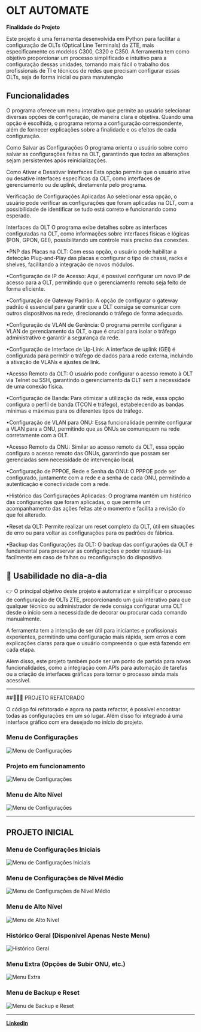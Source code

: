 # OLT AUTOMATE  

**Finalidade do Projeto**  

Este projeto é uma ferramenta desenvolvida em Python para facilitar a configuração de OLTs (Optical Line Terminals) da ZTE, mais especificamente os modelos C300, C320 e C350. A ferramenta tem como objetivo proporcionar um processo simplificado e intuitivo para a configuração dessas unidades, tornando mais fácil o trabalho dos profissionais de TI e técnicos de redes que precisam configurar essas OLTs, seja de forma inicial ou para manutenção

## Funcionalidades
O programa oferece um menu interativo que permite ao usuário selecionar diversas opções de configuração, de maneira clara e objetiva. Quando uma opção é escolhida, o programa retorna a configuração correspondente, além de fornecer explicações sobre a finalidade e os efeitos de cada configuração.

Como Salvar as Configurações
O programa orienta o usuário sobre como salvar as configurações feitas na OLT, garantindo que todas as alterações sejam persistentes após reinicializações.

Como Ativar e Desativar Interfaces
Esta opção permite que o usuário ative ou desative interfaces específicas da OLT, como interfaces de gerenciamento ou de uplink, diretamente pelo programa.

Verificação de Configurações Aplicadas
Ao selecionar essa opção, o usuário pode verificar as configurações que foram aplicadas na OLT, com a possibilidade de identificar se tudo está correto e funcionando como esperado.

Interfaces da OLT
O programa exibe detalhes sobre as interfaces configuradas na OLT, como informações sobre interfaces físicas e lógicas (PON, GPON, GEI), possibilitando um controle mais preciso das conexões.

•PNP das Placas na OLT:
Com essa opção, o usuário pode habilitar a detecção Plug-and-Play das placas e configurar o tipo de chassi, racks e shelves, facilitando a integração de novos módulos.

•Configuração de IP de Acesso:
Aqui, é possível configurar um novo IP de acesso para a OLT, permitindo que o gerenciamento remoto seja feito de forma eficiente.

•Configuração de Gateway Padrão:
A opção de configurar o gateway padrão é essencial para garantir que a OLT consiga se comunicar com outros dispositivos na rede, direcionando o tráfego de forma adequada.

•Configuração de VLAN de Gerência:
O programa permite configurar a VLAN de gerenciamento da OLT, o que é crucial para isolar o tráfego administrativo e garantir a segurança da rede.

•Configuração de Interface de Up-Link:
A interface de uplink (GEI) é configurada para permitir o tráfego de dados para a rede externa, incluindo a ativação de VLANs e ajustes de link.

•Acesso Remoto da OLT:
O usuário pode configurar o acesso remoto à OLT via Telnet ou SSH, garantindo o gerenciamento da OLT sem a necessidade de uma conexão física.

•Configuração de Banda:
Para otimizar a utilização da rede, essa opção configura o perfil de banda (TCON e tráfego), estabelecendo as bandas mínimas e máximas para os diferentes tipos de tráfego.

•Configuração de VLAN para ONU:
Essa funcionalidade permite configurar a VLAN para a ONU, permitindo que as ONUs se comuniquem na rede corretamente com a OLT.

•Acesso Remoto da ONU:
Similar ao acesso remoto da OLT, essa opção configura o acesso remoto das ONUs, garantindo que possam ser gerenciadas sem necessidade de intervenção local.

•Configuração de PPPOE, Rede e Senha da ONU:
O PPPOE pode ser configurado, juntamente com a rede e a senha de cada ONU, permitindo a autenticação e conectividade com a rede.

•Histórico das Configurações Aplicadas:
O programa mantém um histórico das configurações que foram aplicadas, o que permite um acompanhamento das ações feitas até o momento e facilita a revisão do que foi alterado.

•Reset da OLT:
Permite realizar um reset completo da OLT, útil em situações de erro ou para voltar as configurações para os padrões de fábrica.

•Backup das Configurações da OLT:
O backup das configurações da OLT é fundamental para preservar as configurações e poder restaurá-las facilmente em caso de falhas ou reconfiguração do dispositivo.  

## 📂 Usabilidade no dia-a-dia 

👉 O principal objetivo deste projeto é automatizar e simplificar o processo de configuração de OLTs ZTE, proporcionando um guia interativo para que qualquer técnico ou administrador de rede consiga configurar uma OLT desde o início sem a necessidade de decorar ou procurar cada comando manualmente.

A ferramenta tem a intenção de ser útil para iniciantes e profissionais experientes, permitindo uma configuração mais rápida, sem erros e com explicações claras para que o usuário compreenda o que está fazendo em cada etapa.

Além disso, este projeto também pode ser um ponto de partida para novas funcionalidades, como a integração com APIs para automação de tarefas ou a criação de interfaces gráficas para tornar o processo ainda mais acessível.
 
---

##👨🏻‍💻 PROJETO REFATORADO

O código foi refatorado e agora na pasta refactor, é possível encontrar todas as configurações em um só lugar.
Além disso foi integrado á uma interface gráfico com era desejado no início do projeto.

### **Menu de Configurações**  
![Menu de Configurações](https://github.com/user-attachments/assets/28efe1bf-2d12-4e6c-9244-1f2fd442e132)
  

### **Projeto em funcionamento**  
![Menu de Configurações](https://github.com/user-attachments/assets/83e4808c-a206-40f2-b82a-f2e67b0ba51f)
  

### **Menu de Alto Nível**  
![Menu de Configurações](https://github.com/user-attachments/assets/11b9eb6d-9ce0-4d0d-938a-81c810d1d1af)
  


---


## PROJETO INICIAL

### **Menu de Configurações Iniciais**  
![Menu de Configurações Iniciais](https://github.com/user-attachments/assets/e4496a01-dea1-4f68-a035-fcca7ad2901a)  

### **Menu de Configurações de Nível Médio**  
![Menu de Configurações de Nível Médio](https://github.com/user-attachments/assets/1089cb06-5070-4046-83e2-398a15d3bfa8)  

### **Menu de Alto Nível**  
![Menu de Alto Nível](https://github.com/user-attachments/assets/3a25d5da-df01-443a-ba49-f2c02ec89476)  

### **Histórico Geral (Disponível Apenas Neste Menu)**  
![Histórico Geral](https://github.com/user-attachments/assets/c594ec5f-3044-4486-824d-4aab64e15d0f)  

### **Menu Extra (Opções de Subir ONU, etc.)**  
![Menu Extra](https://github.com/user-attachments/assets/9255ea3b-7c22-4a51-b88c-cf19df864de3)  

### **Menu de Backup e Reset**  
![Menu de Backup e Reset](https://github.com/user-attachments/assets/9256a656-a327-4246-a39f-ce122c59117d)  


---  

[**LinkedIn**](https://www.linkedin.com/in/delucas027)
